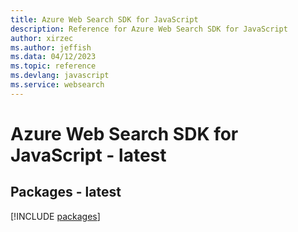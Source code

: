 ```yaml
---
title: Azure Web Search SDK for JavaScript
description: Reference for Azure Web Search SDK for JavaScript
author: xirzec
ms.author: jeffish
ms.data: 04/12/2023
ms.topic: reference
ms.devlang: javascript
ms.service: websearch
---
```

# Azure Web Search SDK for JavaScript - latest
## Packages - latest
[!INCLUDE [packages](web-search-index.md)]